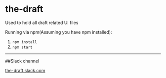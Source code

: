 # the-draft
Used to hold all draft related UI files



Running via npm(Assuming you have npm installed):

1.  ````npm install````
2.  ````npm start````

---
##Slack channel

[the-draft.slack.com](https://the-draft.slack.com)
